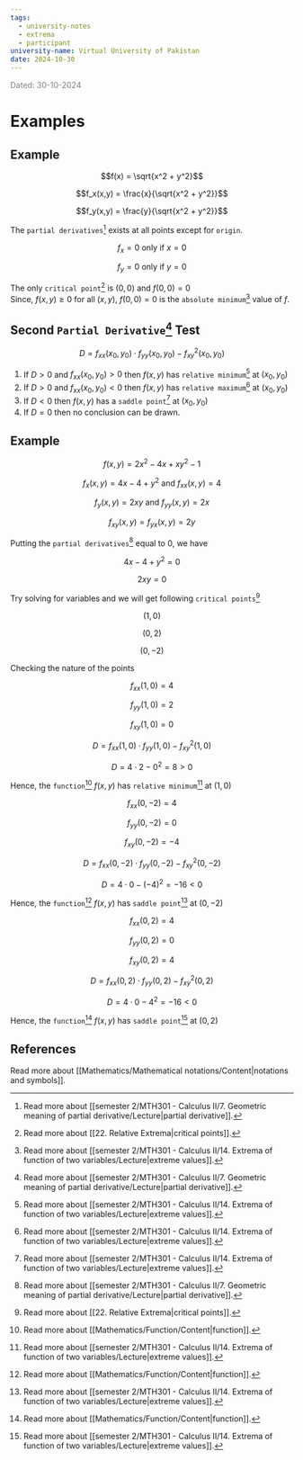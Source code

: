 ```yaml
---
tags:
  - university-notes
  - extrema
  - participant
university-name: Virtual University of Pakistan
date: 2024-10-30
---
```


<span style="color: gray;">Dated: 30-10-2024</span>

# Examples

## Example

$$f(x) = \sqrt{x^2 + y^2}$$

$$f_x(x,y) = \frac{x}{\sqrt{x^2 + y^2}}$$

$$f_y(x,y) = \frac{y}{\sqrt{x^2 + y^2}}$$

The `partial derivatives`[^1] exists at all points except for `origin`.  

$$f_x = 0 \text{ only if } x = 0$$

$$f_y = 0 \text{ only if } y = 0$$

The only `critical point`[^2] is $(0, 0)$ and $f(0, 0) = 0$  
Since, $f(x, y) \ge 0$ for all $(x, y)$, $f(0, 0) = 0$ is the `absolute minimum`[^3] value of $f$.

## Second `Partial Derivative`[^1] Test

$$D = f_{xx}(x_0, y_0) \cdot f_{yy}(x_0, y_0) - f^2_{xy}(x_0, y_0)$$

1. If $D > 0$ and $f_{xx}(x_0, y_0) > 0$ then $f(x, y)$ has `relative minimum`[^3] at $(x_0, y_0)$
2. If $D > 0$ and $f_{xx}(x_0, y_0) < 0$ then $f(x, y)$ has `relative maximum`[^3] at $(x_0, y_0)$
3. If $D < 0$ then $f(x, y)$ has a `saddle point`[^3] at $(x_0, y_0)$
4. If $D = 0$ then no conclusion can be drawn.

## Example

$$f(x, y) = 2x^2 - 4x + xy^2 - 1$$

$$f_x(x, y) = 4x - 4 + y^2 \text{ and } f_{xx}(x, y) = 4$$

$$f_y(x, y) = 2xy \text{ and } f_{yy}(x, y) = 2x$$

$$f_{xy}(x, y) = f_{yx}(x, y) = 2y$$

Putting the `partial derivatives`[^1] equal to $0$, we have  

$$4x - 4 + y^2 = 0$$

$$2xy = 0$$

Try solving for variables and we will get following `critical points`[^2]  

$$(1, 0)$$

$$(0, 2)$$

$$(0 ,-2)$$

Checking the nature of the points  

$$f_{xx}(1, 0) = 4$$

$$f_{yy}(1, 0) = 2$$

$$f_{xy}(1, 0) = 0$$

$$D = f_{xx}(1, 0) \cdot f_{yy}(1, 0) - f_{xy}^2(1, 0)$$

$$D = 4 \cdot 2 - 0^2 = 8 > 0$$

Hence, the `function`[^4] $f(x, y)$ has `relative minimum`[^3] at $(1, 0)$

$$f_{xx}(0, -2) = 4$$

$$f_{yy}(0, -2) = 0$$

$$f_{xy}(0, -2) = -4$$

$$D = f_{xx}(0, -2) \cdot f_{yy}(0, -2) - f_{xy}^2(0, -2)$$

$$D = 4 \cdot 0 - (-4)^2 = -16 < 0$$

Hence, the `function`[^4] $f(x, y)$ has `saddle point`[^3] at $(0, -2)$  

$$f_{xx}(0, 2) = 4$$

$$f_{yy}(0, 2) = 0$$

$$f_{xy}(0, 2) = 4$$

$$D = f_{xx}(0, 2) \cdot f_{yy}(0, 2) - f_{xy}^2(0, 2)$$

$$D = 4 \cdot 0 - 4^2 = -16 < 0$$

Hence, the `function`[^4] $f(x, y)$ has `saddle point`[^3] at $(0, 2)$

## References

Read more about [[Mathematics/Mathematical notations/Content|notations and symbols]].

[^1]: Read more about [[semester 2/MTH301 - Calculus II/7. Geometric meaning of partial derivative/Lecture|partial derivative]].
[^2]: Read more about [[22. Relative Extrema|critical points]].
[^3]: Read more about [[semester 2/MTH301 - Calculus II/14. Extrema of function of two variables/Lecture|extreme values]].
[^4]: Read more about [[Mathematics/Function/Content|function]].